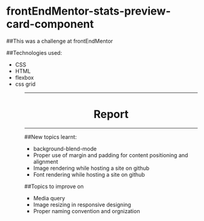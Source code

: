 # frontEndMentor-stats-preview-card-component


##This was a challenge at frontEndMentor

##Technologies used:
 <ul>
  <li>CSS</li>
  <li>HTML</li>
  <li>flexbox</li>
  <li>css grid</li>
 <ul>
   
<hr>
<h1 align="center">Report</h1>
<hr>
   
##New topics learnt:
   <ul>
     <li>background-blend-mode</li>
     <li>Proper use of margin and padding for content positioning and alignment</li>
     <li>Image rendering while hosting a site on github</li>
    <li>Font rendering while hosting a site on github</li> 
   </ul>
   
##Topics to improve on
   <ul>
     <li>Media query</li>
     <li>Image resizing in responsive designing</li>
     <li>Proper naming convention and orgnization</li>
   </ul>
